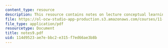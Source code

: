 ```yaml
---
content_type: resource
description: This resource contains notes on lecture conceptual learning.
file: https://ol-ocw-studio-app-production.s3.amazonaws.com/courses/11-965-reflective-practice-an-approach-for-expanding-your-learning-frontiers-january-iap-2007/114d9523ae7ebbc2e315f7ed66ae3b8b_notes9.pdf
file_type: application/pdf
resourcetype: Document
title: notes9.pdf
uid: 114d9523-ae7e-bbc2-e315-f7ed66ae3b8b
---
```

